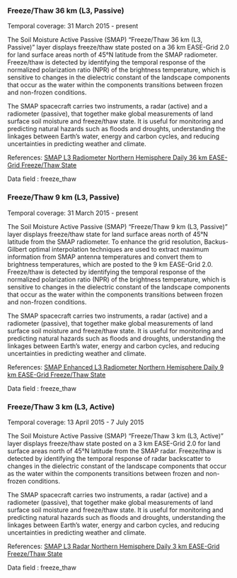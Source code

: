 ### Freeze/Thaw 36 km (L3, Passive)
Temporal coverage: 31 March 2015 - present

The Soil Moisture Active Passive (SMAP) “Freeze/Thaw 36 km (L3, Passive)” layer displays freeze/thaw state posted on a 36 km EASE-Grid 2.0 for land surface areas north of 45°N latitude from the SMAP radiometer. Freeze/thaw is detected by identifying the temporal response of the normalized polarization ratio (NPR) of the brightness temperature, which is sensitive to changes in the dielectric constant of the landscape components that occur as the water within the components transitions between frozen and non-frozen conditions.

The SMAP spacecraft carries two instruments, a radar (active) and a radiometer (passive), that together make global measurements of land surface soil moisture and freeze/thaw state. It is useful for monitoring and predicting natural hazards such as floods and droughts, understanding the linkages between Earth’s water, energy and carbon cycles, and reducing uncertainties in predicting weather and climate.

References: [SMAP L3 Radiometer Northern Hemisphere Daily 36 km EASE-Grid Freeze/Thaw State](https://nsidc.org/data/spl3ftp)

Data field : freeze_thaw

### Freeze/Thaw 9 km (L3, Passive)
Temporal coverage: 31 March 2015 - present

The Soil Moisture Active Passive (SMAP) “Freeze/Thaw 9 km (L3, Passive)” layer displays freeze/thaw state for land surface areas north of 45°N latitude from the SMAP radiometer. To enhance the grid resolution, Backus-Gilbert optimal interpolation techniques are used to extract maximum information from SMAP antenna temperatures and convert them to brightness temperatures, which are posted to the 9 km EASE-Grid 2.0. Freeze/thaw is detected by identifying the temporal response of the normalized polarization ratio (NPR) of the brightness temperature, which is sensitive to changes in the dielectric constant of the landscape components that occur as the water within the components transitions between frozen and non-frozen conditions.

The SMAP spacecraft carries two instruments, a radar (active) and a radiometer (passive), that together make global measurements of land surface soil moisture and freeze/thaw state. It is useful for monitoring and predicting natural hazards such as floods and droughts, understanding the linkages between Earth’s water, energy and carbon cycles, and reducing uncertainties in predicting weather and climate.

References: [SMAP Enhanced L3 Radiometer Northern Hemisphere Daily 9 km EASE-Grid Freeze/Thaw State](https://nsidc.org/data/spl3ftp_e)

Data field : freeze_thaw

### Freeze/Thaw 3 km (L3, Active)
Temporal coverage: 13 April 2015 - 7 July 2015

The Soil Moisture Active Passive (SMAP) “Freeze/Thaw 3 km (L3, Active)” layer displays freeze/thaw state posted on a 3 km EASE-Grid 2.0 for land surface areas north of 45°N latitude from the SMAP radar. Freeze/thaw is detected by identifying the temporal response of radar backscatter to changes in the dielectric constant of the landscape components that occur as the water within the components transitions between frozen and non-frozen conditions.

The SMAP spacecraft carries two instruments, a radar (active) and a radiometer (passive), that together make global measurements of land surface soil moisture and freeze/thaw state. It is useful for monitoring and predicting natural hazards such as floods and droughts, understanding the linkages between Earth’s water, energy and carbon cycles, and reducing uncertainties in predicting weather and climate.

References: [SMAP L3 Radar Northern Hemisphere Daily 3 km EASE-Grid Freeze/Thaw State](https://nsidc.org/data/spl3fta/)

Data field : freeze_thaw

